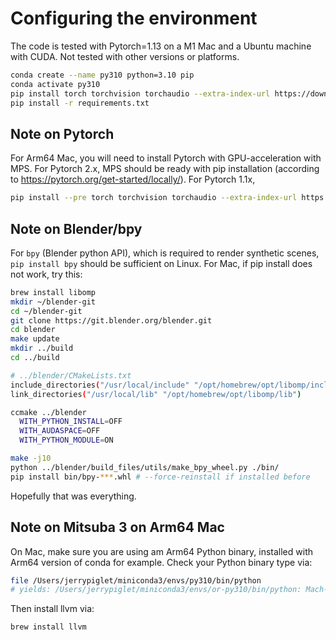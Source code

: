 # Configuring the environment

The code is tested with Pytorch=1.13 on a M1 Mac and a Ubuntu machine with CUDA. Not tested with other versions or platforms.

``` bash
conda create --name py310 python=3.10 pip
conda activate py310
pip install torch torchvision torchaudio --extra-index-url https://download.pytorch.org/whl/cu113
pip install -r requirements.txt
```
## Note on Pytorch
For Arm64 Mac, you will need to install Pytorch with GPU-acceleration with MPS. For Pytorch 2.x, MPS should be ready with pip installation (according to https://pytorch.org/get-started/locally/). For Pytorch 1.1x, 

``` bash
pip install --pre torch torchvision torchaudio --extra-index-url https://download.pytorch.org/whl/nightly/cpu
```
## Note on Blender/bpy

For `bpy` (Blender python API), which is required to render synthetic scenes, `pip install bpy` should be sufficient on Linux. For Mac, if pip install does not work, try this: 

``` bash
brew install libomp
mkdir ~/blender-git
cd ~/blender-git
git clone https://git.blender.org/blender.git
cd blender
make update
mkdir ../build
cd ../build

# ../blender/CMakeLists.txt
include_directories("/usr/local/include" "/opt/homebrew/opt/libomp/include")
link_directories("/usr/local/lib" "/opt/homebrew/opt/libomp/lib")

ccmake ../blender
  WITH_PYTHON_INSTALL=OFF
  WITH_AUDASPACE=OFF
  WITH_PYTHON_MODULE=ON

make -j10
python ../blender/build_files/utils/make_bpy_wheel.py ./bin/
pip install bin/bpy-***.whl # --force-reinstall if installed before
```

<!-- Install OpenEXR on mac:

``` bash
brew install openexr
brew install IlmBase
export CFLAGS="-I/Users/jerrypiglet/miniconda3/envs/py310/lib/python3.10/site-packages/mitsuba/include/OpenEXR"
# export LDFLAGS="-L/opt/homebrew/lib"
pip install OpenEXR
``` -->

Hopefully that was everything. 
## Note on Mitsuba 3 on Arm64 Mac
On Mac, make sure you are using am Arm64 Python binary, installed with Arm64 version of conda for example. Check your Python binary type via:

``` bash
file /Users/jerrypiglet/miniconda3/envs/py310/bin/python
# yields: /Users/jerrypiglet/miniconda3/envs/or-py310/bin/python: Mach-O 64-bit executable arm64
```

Then install llvm via:

``` bash
brew install llvm
```